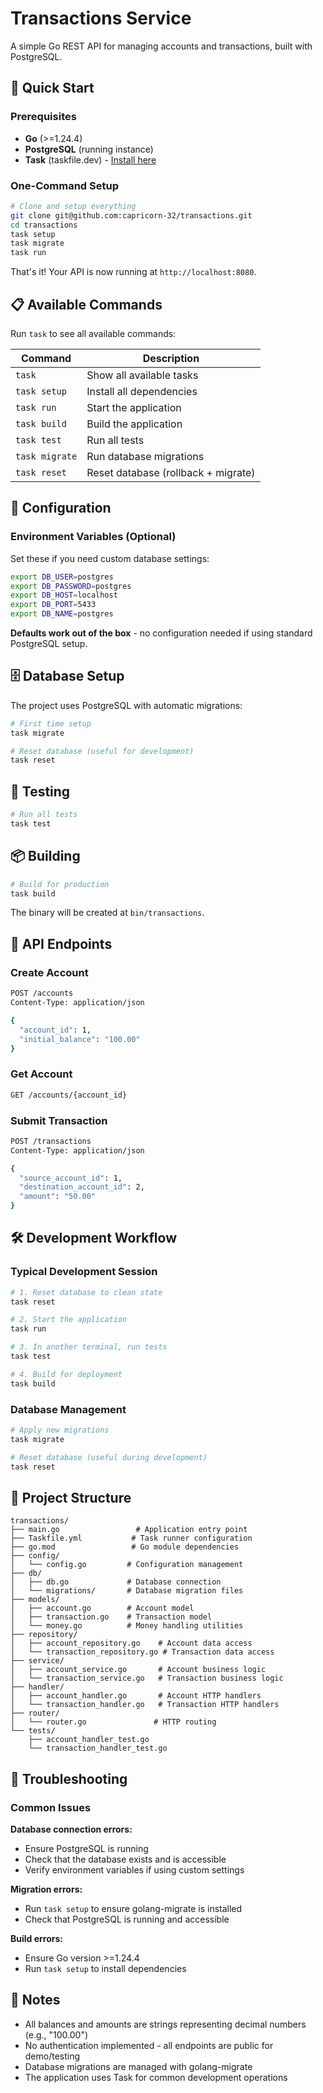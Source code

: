 # Transactions Service

A simple Go REST API for managing accounts and transactions, built with PostgreSQL.

## 🚀 Quick Start

### Prerequisites
- **Go** (>=1.24.4)
- **PostgreSQL** (running instance)
- **Task** (taskfile.dev) - [Install here](https://taskfile.dev/installation/)

### One-Command Setup

```bash
# Clone and setup everything
git clone git@github.com:capricorn-32/transactions.git
cd transactions
task setup
task migrate
task run
```

That's it! Your API is now running at `http://localhost:8080`.

## 📋 Available Commands

Run `task` to see all available commands:

| Command | Description |
|---------|-------------|
| `task` | Show all available tasks |
| `task setup` | Install all dependencies |
| `task run` | Start the application |
| `task build` | Build the application |
| `task test` | Run all tests |
| `task migrate` | Run database migrations |
| `task reset` | Reset database (rollback + migrate) |

## 🔧 Configuration

### Environment Variables (Optional)

Set these if you need custom database settings:

```bash
export DB_USER=postgres
export DB_PASSWORD=postgres
export DB_HOST=localhost
export DB_PORT=5433
export DB_NAME=postgres
```

**Defaults work out of the box** - no configuration needed if using standard PostgreSQL setup.

## 🗄️ Database Setup

The project uses PostgreSQL with automatic migrations:

```bash
# First time setup
task migrate

# Reset database (useful for development)
task reset
```

## 🧪 Testing

```bash
# Run all tests
task test
```

## 📦 Building

```bash
# Build for production
task build
```

The binary will be created at `bin/transactions`.

## 🔌 API Endpoints

### Create Account
```bash
POST /accounts
Content-Type: application/json

{
  "account_id": 1,
  "initial_balance": "100.00"
}
```

### Get Account
```bash
GET /accounts/{account_id}
```

### Submit Transaction
```bash
POST /transactions
Content-Type: application/json

{
  "source_account_id": 1,
  "destination_account_id": 2,
  "amount": "50.00"
}
```

## 🛠️ Development Workflow

### Typical Development Session

```bash
# 1. Reset database to clean state
task reset

# 2. Start the application
task run

# 3. In another terminal, run tests
task test

# 4. Build for deployment
task build
```

### Database Management

```bash
# Apply new migrations
task migrate

# Reset database (useful during development)
task reset
```

## 📁 Project Structure

```
transactions/
├── main.go                 # Application entry point
├── Taskfile.yml           # Task runner configuration
├── go.mod                 # Go module dependencies
├── config/
│   └── config.go         # Configuration management
├── db/
│   ├── db.go             # Database connection
│   └── migrations/       # Database migration files
├── models/
│   ├── account.go        # Account model
│   ├── transaction.go    # Transaction model
│   └── money.go          # Money handling utilities
├── repository/
│   ├── account_repository.go    # Account data access
│   └── transaction_repository.go # Transaction data access
├── service/
│   ├── account_service.go       # Account business logic
│   └── transaction_service.go   # Transaction business logic
├── handler/
│   ├── account_handler.go       # Account HTTP handlers
│   └── transaction_handler.go   # Transaction HTTP handlers
├── router/
│   └── router.go               # HTTP routing
└── tests/
    ├── account_handler_test.go
    └── transaction_handler_test.go
```

## 🐛 Troubleshooting

### Common Issues

**Database connection errors:**
- Ensure PostgreSQL is running
- Check that the database exists and is accessible
- Verify environment variables if using custom settings

**Migration errors:**
- Run `task setup` to ensure golang-migrate is installed
- Check that PostgreSQL is running and accessible

**Build errors:**
- Ensure Go version >=1.24.4
- Run `task setup` to install dependencies

## 📝 Notes

- All balances and amounts are strings representing decimal numbers (e.g., "100.00")
- No authentication implemented - all endpoints are public for demo/testing
- Database migrations are managed with golang-migrate
- The application uses Task for common development operations

